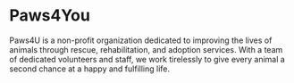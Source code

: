 # Paws4You
Paws4U is a non-profit organization dedicated to improving the lives of animals through rescue, rehabilitation, and adoption services. With a team of dedicated volunteers and staff, we work tirelessly to give every animal a second chance at a happy and fulfilling life.
